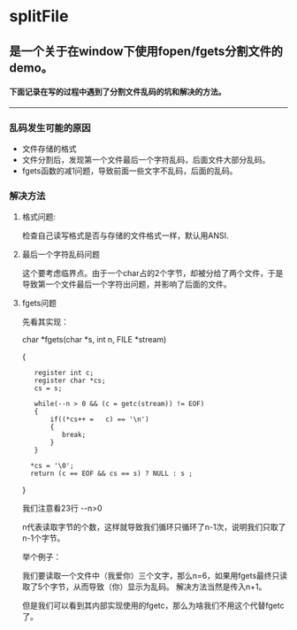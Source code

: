# splitFile 

## 是一个关于在window下使用fopen/fgets分割文件的demo。
#### 下面记录在写的过程中遇到了分割文件乱码的坑和解决的方法。
---

### 乱码发生可能的原因
   - 文件存储的格式
   - 文件分割后，发现第一个文件最后一个字符乱码，后面文件大部分乱码。
   - fgets函数的减1问题，导致前面一些文字不乱码，后面的乱码。
   
### 解决方法
   
1. 格式问题:

      检查自己读写格式是否与存储的文件格式一样，默认用ANSI.
2. 最后一个字符乱码问题

   这个要考虑临界点。由于一个char占的2个字节，却被分给了两个文件，于是导致第一个文件最后一个字符出问题，并影响了后面的文件。

3. fgets问题

      先看其实现：
      
      char *fgets(char *s, int n,  FILE *stream)
      
      {
      
          register int c;
          register char *cs;
          cs = s;

          while(--n > 0 && (c = getc(stream)) != EOF)
          {
              if((*cs++ =   c) == '\n')
              {
                 break;
              }
          }

         *cs = '\0';
         return (c == EOF && cs == s) ? NULL : s ;
      }

    我们注意看23行 --n>0
    
    n代表读取字节的个数，这样就导致我们循环只循环了n-1次，说明我们只取了n-1个字节。
    
    举个例子：
    
    我们要读取一个文件中（我爱你）三个文字，那么n=6，如果用fgets最终只读取了5个字节，从而导致（你）显示为乱码。
    解决方法当然是传入n+1。
    
    但是我们可以看到其内部实现使用的fgetc，那么为啥我们不用这个代替fgetc了。
